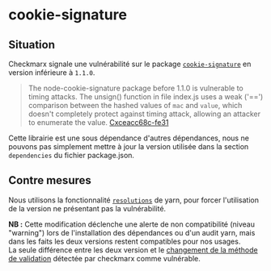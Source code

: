 # cookie-signature

## Situation

Checkmarx signale une vulnérabilité sur le package [`cookie-signature`](https://www.npmjs.com/package/cookie-signature) en version inférieure à `1.1.0`.

> The node-cookie-signature package before 1.1.0 is vulnerable to timing attacks. The unsign() function in file index.js uses a weak ('==') comparison between the hashed values of `mac` and `value`, which doesn't completely protect against timing attack, allowing an attacker to enumerate the value. [Cxceacc68c-fe31](https://github.com/tj/node-cookie-signature/issues/21)

Cette librairie est une sous dépendance d'autres dépendances, nous ne pouvons pas simplement mettre à jour la version utilisée dans la section `dependencies` du fichier package.json.

## Contre mesures

Nous utilisons la fonctionnalité [`resolutions`](https://classic.yarnpkg.com/en/docs/selective-version-resolutions) de yarn, pour forcer l'utilisation de la version ne présentant pas la vulnérabilité.

**NB :** Cette modification déclenche une alerte de non compatibilité (niveau "warning") lors de l'installation des dépendances ou d'un audit yarn, mais dans les faits les deux versions restent compatibles pour nos usages.  
La seule différence entre les deux version et le [changement de la méthode de validation](https://github.com/tj/node-cookie-signature/blob/master/History.md#110--2018-01-18) détectée par checkmarx comme vulnérable.

